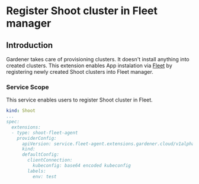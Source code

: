 # Register Shoot cluster in Fleet manager

## Introduction
Gardener takes care of provisioning clusters. It doesn't install anything into created clusters.
This extension enables App instalation via [Fleet](https://fleet.rancher.io) by registering newly created Shoot clusters into Fleet manager.

### Service Scope
This service enables users to register Shoot cluster in Fleet.
```yaml
kind: Shoot
...
spec:
  extensions:
  - type: shoot-fleet-agent
    providerConfig:
      apiVersion: service.fleet-agent.extensions.gardener.cloud/v1alpha1
      kind:
      defaultConfig:
        clientConnection:
          kubeconfig: base64 encoded kubeconfig
        labels:
          env: test
```

<style>
#body-inner blockquote {
    border: 0;
    padding: 10px;
    margin-top: 40px;
    margin-bottom: 40px;
    border-radius: 4px;
    background-color: rgba(0,0,0,0.05);
    box-shadow: 0 3px 6px rgba(0,0,0,0.16), 0 3px 6px rgba(0,0,0,0.23);
    position:relative;
    padding-left:60px;
}
#body-inner blockquote:before {
    content: "!";
    font-weight: bold;
    position: absolute;
    top: 0;
    bottom: 0;
    left: 0;
    background-color: #00a273;
    color: white;
    vertical-align: middle;
    margin: auto;
    width: 36px;
    font-size: 30px;
    text-align: center;
}
</style>
